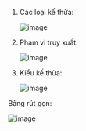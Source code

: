 1. Các loại kế thừa:
   
   ![image](https://github.com/user-attachments/assets/51ebb6fb-a077-473e-a529-432415488081)
   
2. Phạm vi truy xuất:

   ![image](https://github.com/user-attachments/assets/bdd9908a-66b2-457b-a6ee-a29d225d6e2b)
   
3. Kiểu kế thừa:
   
   ![image](https://github.com/user-attachments/assets/720cd791-e860-4e22-b7aa-c3826fcfa59c)
   
  Bảng rút gọn:
  
  ![image](https://github.com/user-attachments/assets/e187a73a-b922-4be0-abbc-b70bed5715bd)
